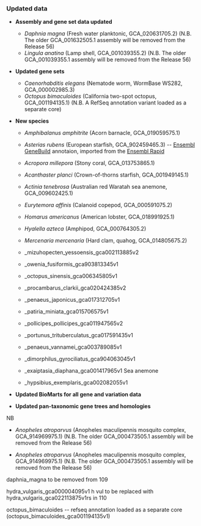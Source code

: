 ### Updated data
- **Assembly and gene set data updated**
  - _Daphnia magna_ (Fresh water planktonic, GCA\_020631705.2)  (N.B. The older GCA\_001632505.1 assembly will be removed from the Release 56)
  - _Lingula anatina_ (Lamp shell, GCA\_001039355.2) (N.B. The older GCA\_001039355.1 assembly will be removed from the Release 56)

- **Updated gene sets**
  - _Caenorhabditis elegans_ (Nematode worm,  WormBase WS282, GCA\_000002985.3)
  - _Octopus bimaculoides_ (California two-spot octopus, GCA\_001194135.1)  (N.B. A RefSeq annotation variant loaded as a separate core)

- **New species**
  - _Amphibalanus amphitrite_ (Acorn barnacle, GCA\_019059575.1)
  - _Asterias rubens_ (European starfish, GCA\_902459465.3) -- [Ensembl GeneBuild](https://rapid.ensembl.org/info/genome/genebuild/full_genebuild.html) annotaion, imported from the [Ensembl Rapid]()
  - _Acropora millepora_ (Stony coral, GCA\_013753865.1)
  - _Acanthaster planci_ (Crown-of-thorns starfish, GCA\_001949145.1)
  - _Actinia tenebrosa_ (Australian red Waratah sea anemone, GCA\_009602425.1)
  - _Eurytemora affinis_ (Calanoid copepod, GCA\_000591075.2)
  - _Homarus americanus_ (American lobster, GCA\_018991925.1)
  - _Hyalella azteca_ (Amphipod, GCA\_000764305.2)
  - _Mercenaria mercenaria_ (Hard clam, quahog, GCA\_014805675.2)

  - _mizuhopecten_yessoensis_gca002113885v2
  - _owenia_fusiformis_gca903813345v1
  - _octopus_sinensis_gca006345805v1
  - _procambarus_clarkii_gca020424385v2
  - _penaeus_japonicus_gca017312705v1
  - _patiria_miniata_gca015706575v1
  - _pollicipes_pollicipes_gca011947565v2
  - _portunus_trituberculatus_gca017591435v1
  - _penaeus_vannamei_gca003789085v1



  - _dimorphilus_gyrociliatus_gca904063045v1
  - _exaiptasia_diaphana_gca001417965v1  Sea anemone
  - _hypsibius_exemplaris_gca002082055v1



- **Updated BioMarts for all gene and variation data**
- **Updated pan-taxonomic gene trees and homologies**


NB
  - _Anopheles atroparvus_ (Anopheles maculipennis mosquito complex, GCA\_914969975.1) (N.B. The older GCA\_000473505.1 assembly will be removed from the Release 56)




  - _Anopheles atroparvus_ (Anopheles maculipennis mosquito complex, GCA\_914969975.1) (N.B. The older GCA\_000473505.1 assembly will be removed from the Release 56)


daphnia_magna to be removed from 109

hydra_vulgaris_gca000004095v1
h vul to be replaced with
hydra_vulgaris_gca022113875v1rs
in 110


octopus_bimaculoides -- refseq annotation loaded as a separate core
(octopus_bimaculoides_gca001194135v1)

